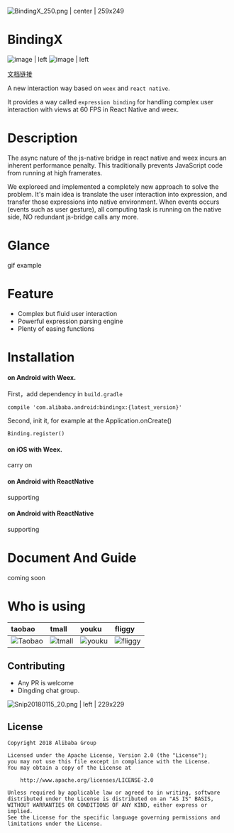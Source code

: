 
![BindingX_250.png | center | 259x249](https://gw.alipayobjects.com/zos/skylark/d52fede9-451f-4b9f-930e-0db65be6d012/2018/png/b062da91-8d5d-4184-b6b3-6c31ee399b98.png "")

# BindingX

![image | left](https://img.shields.io/badge/PRs-welcome-brightgreen.svg "")
![image | left](https://img.shields.io/badge/license-Apache--2.0-brightgreen.svg "")

[文档链接](https://lark.alipay.com/bindingx/doc_cn)

A new interaction way based on `weex` and `react native`.

It provides a way called `expression binding` for handling complex user interaction with views at 60 FPS in React Native and weex.

# Description

The async nature of the js-native bridge in react native and weex incurs an inherent performance penalty. This traditionally prevents JavaScript code from running at high framerates.

We exploreed and implemented a completely new approach to solve the problem. It's main idea is translate the user interaction into expression, and transfer those expressions into native environment. When events occurs (events such as user gesture), all computing task is running on the native side, NO redundant js-bridge calls any more.

# Glance

gif example

# Feature

* Complex but fluid user interaction
* Powerful expression parsing engine
* Plenty of easing functions


# Installation

#### on Android with Weex.

First，add dependency in `build.gradle`
```markup
compile 'com.alibaba.android:bindingx:{latest_version}'
```
Second, init it, for example at the Application.onCreate()
```markup
Binding.register()
```

#### on iOS with Weex.
carry on

#### on Android with ReactNative
supporting

#### on Android with ReactNative
supporting

# Document And Guide
coming soon

# Who is using

| taobao | tmall | youku | fliggy |
| :--- | :--- | :--- | :--- |
| ![Taobao](https://img.alicdn.com/tfs/TB1N.thdzuhSKJjSspjXXci8VXa-256-256.png_60x60.jpg "") | ![tmall](https://img.alicdn.com/tps/TB15a7wOFXXXXcgXVXXXXXXXXXX-256-256.png_60x60.jpg "") | ![youku](https://img.alicdn.com/tfs/TB1jjyxhwoQMeJjy1XaXXcSsFXa-256-256.png_60x60.jpg "") | ![fliggy](https://img.alicdn.com/tfs/TB11rPqRXXXXXc_apXXXXXXXXXX-256-256.png_60x60.jpg "") |


## Contributing
* Any PR is welcome
* Dingding chat group.


![Snip20180115_20.png | left | 229x229](https://gw.alipayobjects.com/zos/skylark/fcc2b92e-06c2-4d8f-88ff-5cfb983735bf/2018/png/dfae0a43-4ecb-4f62-a5fb-d3f092cad66a.png "")

## License
```
Copyright 2018 Alibaba Group

Licensed under the Apache License, Version 2.0 (the "License");
you may not use this file except in compliance with the License.
You may obtain a copy of the License at

    http://www.apache.org/licenses/LICENSE-2.0

Unless required by applicable law or agreed to in writing, software
distributed under the License is distributed on an "AS IS" BASIS,
WITHOUT WARRANTIES OR CONDITIONS OF ANY KIND, either express or implied.
See the License for the specific language governing permissions and
limitations under the License.
```
